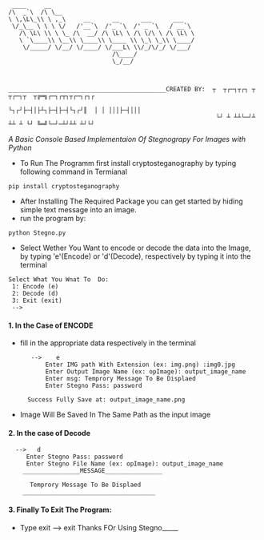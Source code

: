   
     ____     __                                        
    /\  _`\  /\ \__                                     
    \ \,\L\_\\ \ ,_\     __      __      ___      ___   
     \/_\__ \ \ \ \/   /'__`\  /'_ `\  /' _ `\   / __`\ 
       /\ \L\ \\ \ \_ /\  __/ /\ \L\ \ /\ \/\ \ /\ \L\ \
       \ `\____\\ \__\\ \____\\ \____ \\ \_\ \_\\ \____/
        \/_____/ \/__/ \/____/ \/___L\ \\/_/\/_/ \/___/ 
                                 /\____/                
                                 \_/__/                 
    

    
    ____________________________________________CREATED BY:  ┬  ┬┌─┐┬┌┐ ┬ ┬┌─┐┬  ┬╔═╗┌─┐┌┬┐┬┌─┐┌┐┌
                                                             └┐┌┘├─┤│├┴┐├─┤├─┤└┐┌┘║  │ │ │││├─┤│││
                                                              └┘ ┴ ┴┴└─┘┴ ┴┴ ┴ └┘ ╚═╝└─┘─┴┘┴┴ ┴┘└┘
                                                                                                                                                        

 
                                                   
*A Basic Console Based Implementaion Of Stegnograpy For Images with Python*

- To Run The Programm first install cryptosteganography by typing following command in Termianal
```shell
pip install cryptosteganography
```
- After Installing The Required Package you can get started by hiding simple text message into an image.
- run the program by:
```shell
python Stegno.py
```
- Select Wether You Want to encode or decode the data into the Image, by typing 'e'(Encode) or 'd'(Decode), respectively by typing it into the terminal
```shell
Select What You Wnat To  Do: 
 1: Encode (e) 
 2: Decode (d) 
 3: Exit (exit) 
 --> 	
```
#### 1. In the Case of ENCODE
- fill in the appropriate data respectively in the terminal

		 --> 	e
		 	 Enter IMG path With Extension (ex: img.png) :img0.jpg	
			 Enter Output Image Name (ex: opImage): output_image_name
		 	 Enter msg: Temprory Message To Be Displaed    
		 	 Enter Stegno Pass: password
		
		Success Fully Save at: output_image_name.png

- Image Will Be Saved In The Same Path as the input image

 #### 2. In the case of Decode
 
	  --> 	d
		 Enter Stegno Pass: password           
		 Enter Stegno File Name (ex: opImage): output_image_name
		________________MESSAGE________________
		  
		  Temprory Message To Be Displaed
		_____________________________________

 #### 3. Finally To Exit The Program:
 - Type exit
		  --> 	exit
		Thanks FOr Using Stegno_____
